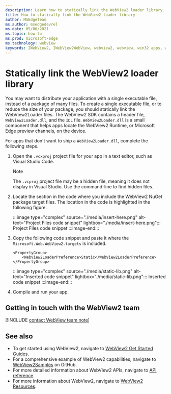 ```yaml
---
description: Learn how to statically link the WebView2 loader library.
title: How to statically link the WebView2 loader library
author: MSEdgeTeam
ms.author: msedgedevrel
ms.date: 05/06/2021
ms.topic: how-to
ms.prod: microsoft-edge
ms.technology: webview
keywords: IWebView2, IWebView2WebView, webview2, webview, win32 apps, win32, edge, ICoreWebView2, ICoreWebView2Host, browser control, edge html
---
```

# Statically link the WebView2 loader library

You may want to distribute your application with a single executable file, instead of a package of many files. To create a single executable file, or to reduce the size of your package, you should statically link the WebView2Loader files. The WebView2 SDK contains a header file, `WebView2Loader.dll`, and the `IDL` file. `WebView2Loader.dll` is a small component that helps apps locate the WebView2 Runtime, or Microsoft Edge preview channels, on the device.

For apps that don't want to ship a `WebView2Loader.dll`, complete the following steps.

1.  Open the `.vcxproj` project file for your app in a text editor, such as Visual Studio Code.

    > [!NOTE]
    > The `.vcproj` project file may be a hidden file, meaning it does not display in Visual Studio.  Use the command-line to find hidden files.

1.  Locate the section in the code where you include the WebView2 NuGet package target files.  The location in the code is highlighted in the following figure.

    :::image type="complex" source="./media/insert-here.png" alt-text="Project Files code snippet" lightbox="./media/insert-here.png":::
       Project Files code snippet
    :::image-end:::

1.  Copy the following code snippet and paste it where the `Microsoft.Web.WebView2.targets` is included.

    ```xaml
    <PropertyGroup>
        <WebView2LoaderPreference>Static</WebView2LoaderPreference>
    </PropertyGroup>
    ```

    :::image type="complex" source="./media/static-lib.png" alt-text="Inserted code snippet" lightbox="./media/static-lib.png":::
       Inserted code snippet
    :::image-end:::

1.  Compile and run your app.

## Getting in touch with the WebView2 team

[!INCLUDE [contact WebView team note](../includes/contact-webview-team-note.md)]

## See also

*   To get started using WebView2, navigate to [WebView2 Get Started Guides][Webview2MainGetStarted].
*   For a comprehensive example of WebView2 capabilities, navigate to [WebView2Samples][GithubMicrosoftedgeWebview2samples] on GitHub.
*   For more detailed information about WebView2 APIs, navigate to [API reference][Webview2ApiReference].
*   For more information about WebView2, navigate to [WebView2 Resources][Webview2MainNextSteps].

[DevtoolsGuideChromiumMain]: ../index.md "Microsoft Edge Developer Tools | Microsoft Docs"

[Webview2ApiReference]: ../webview2-api-reference.md "Microsoft Edge WebView2 API Reference | Microsoft Docs"
[Webview2MainNextSteps]: ../index.md#next-steps "Next steps - Introduction to Microsoft Edge WebView2 | Microsoft Docs"
[Webview2MainGetStarted]: ../index.md#get-started "Get started - Introduction to Microsoft Edge WebView2 | Microsoft Docs"

[GithubMicrosoftedgeWebviewfeedbackMain]: https://github.com/MicrosoftEdge/WebViewFeedback "WebView Feedback - MicrosoftEdge/WebViewFeedback | GitHub"
[GithubMicrosoftedgeWebview2samples]: https://github.com/MicrosoftEdge/WebView2Samples "WebView2 Samples - MicrosoftEdge/WebView2Samples | GitHub"

[GithubMicrosoftVscodeJSDebugWhatsNew]: https://github.com/microsoft/vscode-js-debug#whats-new "What's new? - JavaScript debugger for Visual Studio Code - microsoft/vscode-js-debug | GitHub"

[GithubMicrosoftVscodeEdgeDebug2ReadmeChromiumWebviewApplications]: https://github.com/microsoft/vscode-edge-debug2/blob/master/README.md#microsoft-edge-chromium-webview-applications "Microsoft Edge WebView applications - Visual Studio Code - Debugger for Microsoft Edge - microsoft/vscode-edge-debug2 | GitHub"
